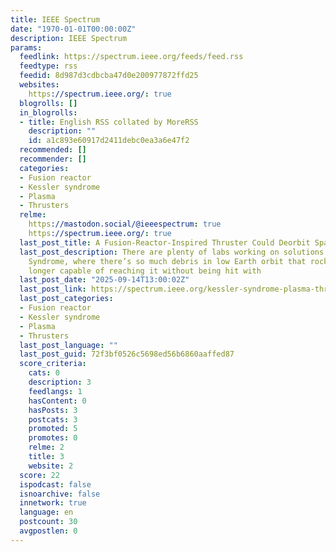 ```yaml
---
title: IEEE Spectrum
date: "1970-01-01T00:00:00Z"
description: IEEE Spectrum
params:
  feedlink: https://spectrum.ieee.org/feeds/feed.rss
  feedtype: rss
  feedid: 8d987d3cdbcba47d0e200977872ffd25
  websites:
    https://spectrum.ieee.org/: true
  blogrolls: []
  in_blogrolls:
  - title: English RSS collated by MoreRSS
    description: ""
    id: a1c893e60917d2411debc0ea3a6e47f2
  recommended: []
  recommender: []
  categories:
  - Fusion reactor
  - Kessler syndrome
  - Plasma
  - Thrusters
  relme:
    https://mastodon.social/@ieeespectrum: true
    https://spectrum.ieee.org/: true
  last_post_title: A Fusion-Reactor-Inspired Thruster Could Deorbit Space Junk
  last_post_description: There are plenty of labs working on solutions to Kessler
    Syndrome, where there’s so much debris in low Earth orbit that rockets are no
    longer capable of reaching it without being hit with
  last_post_date: "2025-09-14T13:00:02Z"
  last_post_link: https://spectrum.ieee.org/kessler-syndrome-plasma-thruster-deorbit
  last_post_categories:
  - Fusion reactor
  - Kessler syndrome
  - Plasma
  - Thrusters
  last_post_language: ""
  last_post_guid: 72f3bf0526c5698ed56b6860aaffed87
  score_criteria:
    cats: 0
    description: 3
    feedlangs: 1
    hasContent: 0
    hasPosts: 3
    postcats: 3
    promoted: 5
    promotes: 0
    relme: 2
    title: 3
    website: 2
  score: 22
  ispodcast: false
  isnoarchive: false
  innetwork: true
  language: en
  postcount: 30
  avgpostlen: 0
---
```

